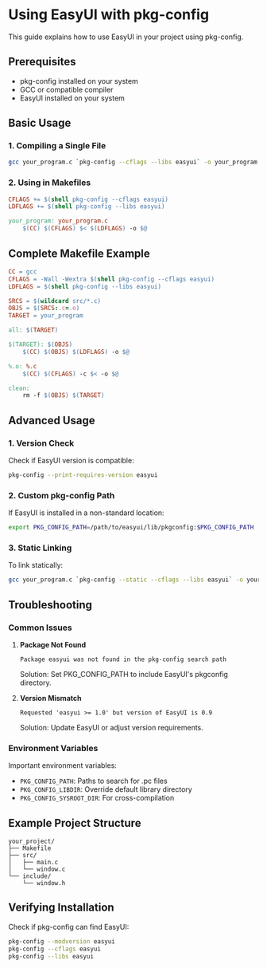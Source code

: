 # Using EasyUI with pkg-config

This guide explains how to use EasyUI in your project using pkg-config.

## Prerequisites

- pkg-config installed on your system
- GCC or compatible compiler
- EasyUI installed on your system

## Basic Usage

### 1. Compiling a Single File

```bash
gcc your_program.c `pkg-config --cflags --libs easyui` -o your_program
```

### 2. Using in Makefiles

```makefile
CFLAGS += $(shell pkg-config --cflags easyui)
LDFLAGS += $(shell pkg-config --libs easyui)

your_program: your_program.c
    $(CC) $(CFLAGS) $< $(LDFLAGS) -o $@
```

## Complete Makefile Example

```makefile
CC = gcc
CFLAGS = -Wall -Wextra $(shell pkg-config --cflags easyui)
LDFLAGS = $(shell pkg-config --libs easyui)

SRCS = $(wildcard src/*.c)
OBJS = $(SRCS:.c=.o)
TARGET = your_program

all: $(TARGET)

$(TARGET): $(OBJS)
    $(CC) $(OBJS) $(LDFLAGS) -o $@

%.o: %.c
    $(CC) $(CFLAGS) -c $< -o $@

clean:
    rm -f $(OBJS) $(TARGET)
```

## Advanced Usage

### 1. Version Check

Check if EasyUI version is compatible:

```bash
pkg-config --print-requires-version easyui
```

### 2. Custom pkg-config Path

If EasyUI is installed in a non-standard location:

```bash
export PKG_CONFIG_PATH=/path/to/easyui/lib/pkgconfig:$PKG_CONFIG_PATH
```

### 3. Static Linking

To link statically:

```bash
gcc your_program.c `pkg-config --static --cflags --libs easyui` -o your_program
```

## Troubleshooting

### Common Issues

1. **Package Not Found**
   ```
   Package easyui was not found in the pkg-config search path
   ```
   Solution: Set PKG_CONFIG_PATH to include EasyUI's pkgconfig directory.

2. **Version Mismatch**
   ```
   Requested 'easyui >= 1.0' but version of EasyUI is 0.9
   ```
   Solution: Update EasyUI or adjust version requirements.

### Environment Variables

Important environment variables:
- `PKG_CONFIG_PATH`: Paths to search for .pc files
- `PKG_CONFIG_LIBDIR`: Override default library directory
- `PKG_CONFIG_SYSROOT_DIR`: For cross-compilation

## Example Project Structure

```
your_project/
├── Makefile
├── src/
│   ├── main.c
│   └── window.c
└── include/
    └── window.h
```

## Verifying Installation

Check if pkg-config can find EasyUI:

```bash
pkg-config --modversion easyui
pkg-config --cflags easyui
pkg-config --libs easyui
```
